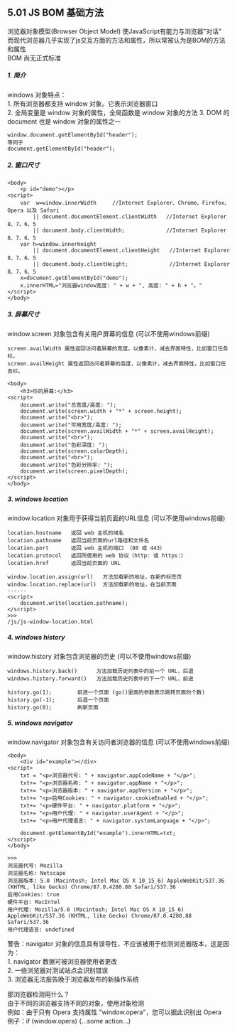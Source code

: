 ## 5.01 JS BOM 基础方法

浏览器对象模型(Browser Object Model) 使JavaScript有能力与浏览器"对话"       
而现代浏览器几乎实现了js交互方面的方法和属性，所以常被认为是BOM的方法和属性      
BOM 尚无正式标准  

##### 1. 简介

windows 对象特点：    
1\. 所有浏览器都支持 window 对象。它表示浏览器窗口      
2\. 全局变量是 window 对象的属性，全局函数是 window 对象的方法
3\. DOM 的 document 也是 window 对象的属性之一
```
window.document.getElementById("header");
等同于
document.getElementById("header");
```



##### 2. 窗口尺寸
```
<body>
    <p id="demo"></p>
<script>
    var  w=window.innerWidth     //Internet Explorer、Chrome、Firefox、Opera 以及 Safari
        || document.documentElement.clientWidth   //Internet Explorer 8、7、6、5
        || document.body.clientWidth;             //Internet Explorer 8、7、6、5
    var h=window.innerHeight
        || document.documentElement.clientHeight   //Internet Explorer 8、7、6、5
        || document.body.clientHeight;             //Internet Explorer 8、7、6、5
    x=document.getElementById("demo");
    x.innerHTML="浏览器window宽度: " + w + ", 高度: " + h + "。"
</script>
</body>
```

##### 3. 屏幕尺寸
window.screen 对象包含有关用户屏幕的信息   (可以不使用windows前缀)
         
```
screen.availWidth 属性返回访问者屏幕的宽度，以像素计，减去界面特性，比如窗口任务栏。      
screen.availHeight 属性返回访问者屏幕的高度，以像素计，减去界面特性，比如窗口任务栏。

<body>
    <h3>你的屏幕:</h3>
<script>
    document.write("总宽度/高度: ");
    document.write(screen.width + "*" + screen.height);
    document.write("<br>");
    document.write("可用宽度/高度: ");
    document.write(screen.availWidth + "*" + screen.availHeight);
    document.write("<br>");
    document.write("色彩深度: ");
    document.write(screen.colorDepth);
    document.write("<br>");
    document.write("色彩分辨率: ");
    document.write(screen.pixelDepth);
</script>
</body>
```

##### 3. windows location
window.location 对象用于获得当前页面的URL信息 (可以不使用windows前缀)

```
location.hostname   返回 web 主机的域名
location.pathname   返回当前页面的url路径和文件名
location.port       返回 web 主机的端口 （80 或 443）
location.protocol   返回所使用的 web 协议（http: 或 https:）
location.href       返回当前页面的 URL

window.location.assign(url)   方法加载新的地址，在新的标签页
window.location.replace(url)  方法加载新的地址，在当前页面
------
<script>
    document.write(location.pathname);
</script>
>>>
/js/js-window-location.html
```


##### 4. windows history
window.history 对象包含浏览器的历史 (可以不使用windows前缀)       
```
windows.history.back()      方法加载历史列表中的前一个 URL，后退
windows.history.forward()   方法加载历史列表中的下一个 URL，前进

history.go(1);        前进一个页面 (go()里面的参数表示跳转页面的个数)
history.go(-1);       后退一个页面
history.go(0);        刷新页面
```


##### 5. windows navigator
window.navigator 对象包含有关访问者浏览器的信息 (可以不使用windows前缀)        

```
<body>
    <div id="example"></div>
<script>
    txt = "<p>浏览器代号: " + navigator.appCodeName + "</p>";
    txt+= "<p>浏览器名称: " + navigator.appName + "</p>";
    txt+= "<p>浏览器版本: " + navigator.appVersion + "</p>";
    txt+= "<p>启用Cookies: " + navigator.cookieEnabled + "</p>";
    txt+= "<p>硬件平台: " + navigator.platform + "</p>";
    txt+= "<p>用户代理: " + navigator.userAgent + "</p>";
    txt+= "<p>用户代理语言: " + navigator.systemLanguage + "</p>";

    document.getElementById("example").innerHTML=txt;
</script>
</body>

>>>
浏览器代号: Mozilla
浏览器名称: Netscape
浏览器版本: 5.0 (Macintosh; Intel Mac OS X 10_15_6) AppleWebKit/537.36 (KHTML, like Gecko) Chrome/87.0.4280.88 Safari/537.36
启用Cookies: true
硬件平台: MacIntel
用户代理: Mozilla/5.0 (Macintosh; Intel Mac OS X 10_15_6) AppleWebKit/537.36 (KHTML, like Gecko) Chrome/87.0.4280.88 Safari/537.36
用户代理语言: undefined
```

警告：navigator 对象的信息具有误导性，不应该被用于检测浏览器版本，这是因为：     
1\. navigator 数据可被浏览器使用者更改             
2\. 一些浏览器对测试站点会识别错误            
3\. 浏览器无法报告晚于浏览器发布的新操作系统     

那浏览器检测用什么？      
由于不同的浏览器支持不同的对象，使用对象检测        
例如：由于只有 Opera 支持属性 "window.opera"，您可以据此识别出 Opera      
例子：if (window.opera) {...some action...}      

